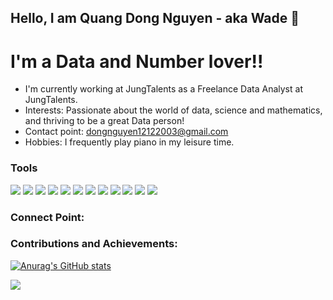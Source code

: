 <link
  rel="stylesheet"
  href="https://cdn.jsdelivr.net/gh/dheereshagrwal/colored-icons@1.7.3/src/app/ci.min.css"
/>

## Hello, I am Quang Dong Nguyen - aka Wade :whale: 


# I'm a Data and Number lover!!

- I'm currently working at JungTalents as a Freelance Data Analyst at JungTalents.
- Interests: Passionate about the world of data, science and mathematics, and thriving to be a great Data person!
- Contact point: dongnguyen12122003@gmail.com
- Hobbies: I frequently play piano in my leisure time.

### Tools
![](https://img.shields.io/badge/Code-Python-informational?style=flat&logoColor=white&color=2bbc8a)
![](https://img.shields.io/badge/Code-Jave-informational?style=flat&logoColor=white&color=2bbc8a)
![](https://img.shields.io/badge/Code-R-informational?style=flat&logoColor=white&color=2bbc8a)
![](https://img.shields.io/badge/Code-Java-informational?style=flat&logoColor=white&color=2bbc8a)
![](https://img.shields.io/badge/Code-Git-informational?style=flat&logoColor=white&color=2bbc8a)
![](https://img.shields.io/badge/Editor-RStudio-informational?style=flat&logoColor=white&color=orange)
![](https://img.shields.io/badge/Editor-VSCode-informational?style=flat&logoColor=white&color=orange)
![](https://img.shields.io/badge/Editor-JupyterNotebook-informational?style=flat&logoColor=white&color=orange)
![](https://img.shields.io/badge/DatabaseSystem-SQLServer-informational?style=flat&logoColor=white&color=purple)
![](https://img.shields.io/badge/Visualisation-Tableau-informational?style=flat&logoColor=white&color=blue)
![](https://img.shields.io/badge/Visualisation-Gephi-informational?style=flat&logoColor=white&color=blue)
![](https://img.shields.io/badge/Visualisation-PowerBI-informational?style=flat&logoColor=white&color=blue)




### Connect Point:
<a href="https://www.facebook.com/dongnguyen12122003/"><i class="ci ci-facebook ci-2xl"></i></a>
<a href="https://www.linkedin.com/in/quangdongnguyen2003/"><i class="ci ci-linkedin ci-2xl"></i></a>
<a href="https://www.github.com/Quang2003-SpicyCarrot"><i class="ci ci-github ci-2xl"></i></a>


### Contributions and Achievements:
[![Anurag's GitHub stats](https://github-readme-stats.vercel.app/api?username=Quang2003-SpicyCarrot&show_icons=true&theme=radical)](https://github.com/Quang2003-SpicyCarrot/github-readme-stats)

![](https://komarev.com/ghpvc/?username=Quang2003-SpicyCarrot&style=flat-square&color=red)
